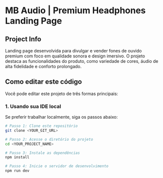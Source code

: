 # MB Audio | Premium Headphones Landing Page

## Project Info

Landing page desenvolvida para divulgar e vender fones de ouvido premium com foco em qualidade sonora e design imersivo. O projeto destaca as funcionalidades do produto, como variedade de cores, áudio de alta fidelidade e conforto prolongado.

## Como editar este código

Você pode editar este projeto de três formas principais:

### 1. Usando sua IDE local

Se preferir trabalhar localmente, siga os passos abaixo:

```sh
# Passo 1: Clone este repositório
git clone <YOUR_GIT_URL>

# Passo 2: Acesse o diretório do projeto
cd <YOUR_PROJECT_NAME>

# Passo 3: Instale as dependências
npm install

# Passo 4: Inicie o servidor de desenvolvimento
npm run dev
